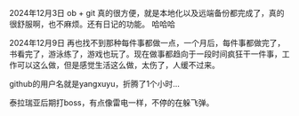 2024年12月3日
ob + git 真的很方便，就是本地化以及远端备份都完成了，真的很舒服啊，也不麻烦。还有日记的功能。
哈哈哈

2024年12月9日
再也找不到那种每件事都做一点，一个月后，每件事都做完了，书看完了，游泳练了，游戏也玩了。现在做事都趋向于一段时间疯狂干一件事，工作可以这么做，但是感觉生活这么做，太伤了，人缓不过来。

github的用户名就是yangxuyu，折腾了1个小时...

泰拉瑞亚后期打boss，有点像雷电一样，不停的在躲飞弹。